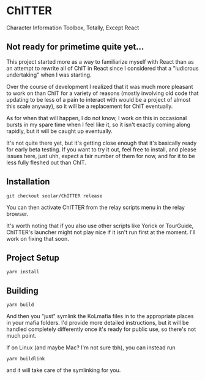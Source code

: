 # ChITTER

Character Information Toolbox, Totally, Except React

## Not ready for primetime quite yet...

This project started more as a way to familiarize myself with React than
as an attempt to rewrite all of ChIT in React since I considered that a
"ludicrous undertaking" when I was starting.

Over the course of development I realized that it was much more pleasant
to work on than ChIT for a variety of reasons (mostly involving old code
that updating to be less of a pain to interact with would be a project of
almost this scale anyway), so it will be a replacement for ChIT eventually.

As for when that will happen, I do not know, I work on this in occasional
bursts in my spare time when I feel like it, so it isn't exactly coming
along rapidly, but it will be caught up eventually.

It's not quite there yet, but it's getting close enough that it's basically
ready for early beta testing. If you want to try it out, feel free to install,
and please issues here, just uhh, expect a fair number of them for now, and
for it to be less fully fleshed out than ChIT.

## Installation

```
git checkout soolar/ChITTER release
```

You can then activate ChITTER from the relay scripts menu in the relay browser.

It's worth noting that if you also use other scripts like Yorick or TourGuide,
ChITTER's launcher might not play nice if it isn't run first at the moment. I'll
work on fixing that soon.

## Project Setup

```
yarn install
```

## Building

```
yarn build
```

And then you "just" symlink the KoLmafia files in to the appropriate places in your mafia folders.
I'd provide more detailed instructions, but it will be handled completely differently once it's
ready for public use, so there's not much point.

If on Linux (and maybe Mac? I'm not sure tbh), you can instead run

```
yarn buildlink
```

and it will take care of the symlinking for you.
